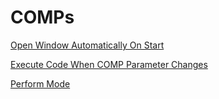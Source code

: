 


# COMPs

[Open Window Automatically On Start](OpenWindowOnStart.md)

[Execute Code When COMP Parameter Changes](ExecuteCodeWhenParameterChangesCOMP.md)

[Perform Mode](PerformMode.md)
